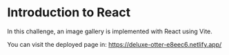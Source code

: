 # Introduction to React

In this challenge, an image gallery is implemented with React using Vite.

You can visit the deployed page in: https://deluxe-otter-e8eec6.netlify.app/
